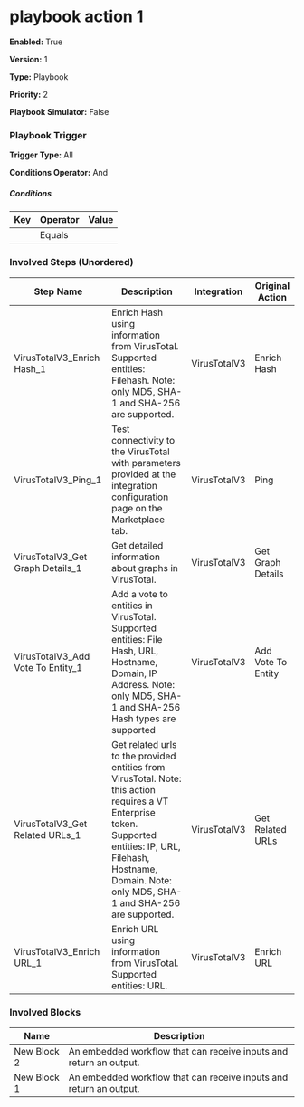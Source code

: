 # playbook action 1




**Enabled:** True

**Version:** 1

**Type:** Playbook

**Priority:** 2

**Playbook Simulator:** False


### Playbook Trigger
**Trigger Type:** All

**Conditions Operator:** And

##### Conditions
|Key|Operator|Value|
|---|--------|-----|
||Equals||


### Involved Steps (Unordered)
|Step Name|Description|Integration|Original Action|
|---------|-----------|-----------|---------------|
|VirusTotalV3_Enrich Hash_1|Enrich Hash using information from VirusTotal. Supported entities: Filehash. Note: only MD5, SHA-1 and SHA-256 are supported.|VirusTotalV3|Enrich Hash|
|VirusTotalV3_Ping_1|Test connectivity to the VirusTotal with parameters provided at the integration configuration page on the Marketplace tab.|VirusTotalV3|Ping|
|VirusTotalV3_Get Graph Details_1|Get detailed information about graphs in VirusTotal.|VirusTotalV3|Get Graph Details|
|VirusTotalV3_Add Vote To Entity_1|Add a vote to entities in VirusTotal. Supported entities: File Hash, URL, Hostname, Domain, IP Address. Note: only MD5, SHA-1 and SHA-256 Hash types are supported|VirusTotalV3|Add Vote To Entity|
|VirusTotalV3_Get Related URLs_1|Get related urls to the provided entities from VirusTotal. Note: this action requires a VT Enterprise token. Supported entities: IP, URL, Filehash, Hostname, Domain. Note: only MD5, SHA-1 and SHA-256 are supported.|VirusTotalV3|Get Related URLs|
|VirusTotalV3_Enrich URL_1|Enrich URL using information from VirusTotal. Supported entities: URL.|VirusTotalV3|Enrich URL|

### Involved Blocks
|Name|Description|
|----|-----------|
|New Block 2|An embedded workflow that can receive inputs and return an output.|
|New Block 1|An embedded workflow that can receive inputs and return an output.|
